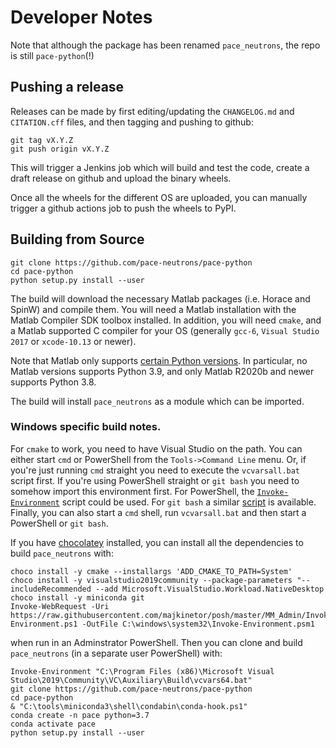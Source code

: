 # Developer Notes

Note that although the package has been renamed `pace_neutrons`, the repo is still `pace-python`(!)


## Pushing a release

Releases can be made by first editing/updating the `CHANGELOG.md` and `CITATION.cff` files,
and then tagging and pushing to github:

```
git tag vX.Y.Z
git push origin vX.Y.Z
```

This will trigger a Jenkins job which will build and test the code,
create a draft release on github and upload the binary wheels.

Once all the wheels for the different OS are uploaded, 
you can manually trigger a github actions job to push the wheels to PyPI.


## Building from Source

```
git clone https://github.com/pace-neutrons/pace-python
cd pace-python
python setup.py install --user
```

The build will download the necessary Matlab packages (i.e. Horace and SpinW) and compile them.
You will need a Matlab installation with the Matlab Compiler SDK toolbox installed.
In addition, you will need `cmake`, and a Matlab supported C compiler for your OS
(generally `gcc-6`, `Visual Studio 2017` or `xcode-10.13` or newer).

Note that Matlab only supports [certain Python versions](https://www.mathworks.com/content/dam/mathworks/mathworks-dot-com/support/sysreq/files/python-compatibility.pdf). 
In particular, no Matlab versions supports Python 3.9, and only Matlab R2020b and newer supports Python 3.8.

The build will install `pace_neutrons` as a module which can be imported.


### Windows specific build notes.

For `cmake` to work, you need to have Visual Studio on the path.
You can either start `cmd` or PowerShell from the `Tools->Command Line` menu.
Or, if you're just running `cmd` straight you need to execute the `vcvarsall.bat` script first.
If you're using PowerShell straight or `git bash` you need to somehow import this environment first.
For PowerShell, the [`Invoke-Environment`](https://raw.githubusercontent.com/majkinetor/posh/master/MM_Admin/Invoke-Environment.ps1) script could be used.
For `git bash` a similar [script](https://gist.github.com/kalj/1c85df4a9ba2f6de78f3bcce658f329c) is available.
Finally, you can also start a `cmd` shell, run `vcvarsall.bat` and then start a PowerShell or `git bash`.

If you have [chocolatey](https://chocolatey.org/) installed, you can install all the dependencies to build `pace_neutrons` with:

```
choco install -y cmake --installargs 'ADD_CMAKE_TO_PATH=System'
choco install -y visualstudio2019community --package-parameters "--includeRecommended --add Microsoft.VisualStudio.Workload.NativeDesktop
choco install -y miniconda git
Invoke-WebRequest -Uri https://raw.githubusercontent.com/majkinetor/posh/master/MM_Admin/Invoke-Environment.ps1 -OutFile C:\windows\system32\Invoke-Environment.psm1
```

when run in an Adminstrator PowerShell.
Then you can clone and build `pace_neutrons` (in a separate user PowerShell) with:

```
Invoke-Environment "C:\Program Files (x86)\Microsoft Visual Studio\2019\Community\VC\Auxiliary\Build\vcvars64.bat"
git clone https://github.com/pace-neutrons/pace-python
cd pace-python
& "C:\tools\miniconda3\shell\condabin\conda-hook.ps1"
conda create -n pace python=3.7
conda activate pace
python setup.py install --user
```
